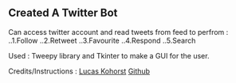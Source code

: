 ## Created A Twitter Bot

Can access twitter account and read tweets from feed to perfrom :
..1.Follow
..2.Retweet
..3.Favourite
..4.Respond
..5.Search

Used : Tweepy library and Tkinter to make a GUI for the user.

Credits/Instructions : [Lucas Kohorst](https://medium.freecodecamp.org/creating-a-twitter-bot-in-python-with-tweepy-ac524157a607)
[Github](https://github.com/Lucas-Kohorst)
